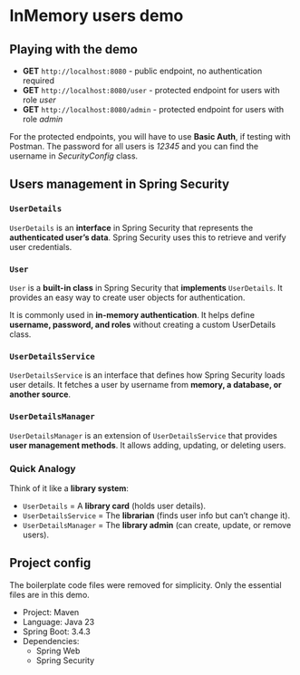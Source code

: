# InMemory users demo

## Playing with the demo

- **GET** `http://localhost:8080` - public endpoint, no authentication required
- **GET** `http://localhost:8080/user` - protected endpoint for users with role _user_
- **GET** `http://localhost:8080/admin` - protected endpoint for users with role _admin_

For the protected endpoints, you will have to use **Basic Auth**, if testing with Postman. The password for all users is _12345_ and you can find the username in _SecurityConfig_ class.

## Users management in Spring Security

### `UserDetails`

`UserDetails` is an **interface** in Spring Security that represents the **authenticated user’s data**. Spring Security uses this to retrieve and verify user credentials.

### `User`

`User` is a **built-in class** in Spring Security that **implements** `UserDetails`. It provides an easy way to create user objects for authentication.

It is commonly used in **in-memory authentication**. It helps define **username, password, and roles** without creating a custom UserDetails class.

### `UserDetailsService`

`UserDetailsService` is an interface that defines how Spring Security loads user details. It fetches a user by username from **memory, a database, or another source**.

### `UserDetailsManager`

`UserDetailsManager` is an extension of `UserDetailsService` that provides **user management methods**. It allows adding, updating, or deleting users.

### Quick Analogy

Think of it like a **library system**:

- `UserDetails` = A **library card** (holds user details).
- `UserDetailsService` = The **librarian** (finds user info but can’t change it).
- `UserDetailsManager` = The **library admin** (can create, update, or remove users).

## Project config

The boilerplate code files were removed for simplicity. Only the essential files are in this demo.

- Project: Maven
- Language: Java 23
- Spring Boot: 3.4.3
- Dependencies:
  - Spring Web
  - Spring Security
